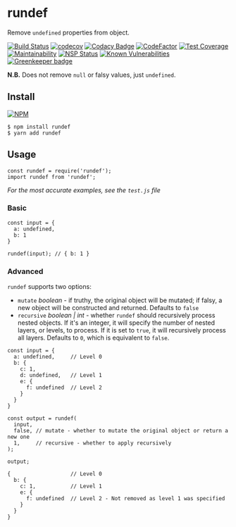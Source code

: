 # rundef

Remove `undefined` properties from object.

[![Build Status](https://travis-ci.org/d4nyll/rundef.svg?branch=master)](https://travis-ci.org/d4nyll/rundef) [![codecov](https://codecov.io/gh/d4nyll/rundef/branch/master/graph/badge.svg)](https://codecov.io/gh/d4nyll/rundef) [![Codacy Badge](https://api.codacy.com/project/badge/Grade/5d03700550e441c59d343b1af0a8e783)](https://www.codacy.com/app/d4nyll/rundef?utm_source=github.com&amp;utm_medium=referral&amp;utm_content=d4nyll/rundef&amp;utm_campaign=Badge_Grade) [![CodeFactor](https://www.codefactor.io/repository/github/d4nyll/rundef/badge)](https://www.codefactor.io/repository/github/d4nyll/rundef) [![Test Coverage](https://api.codeclimate.com/v1/badges/104604b0609a8722f8b6/test_coverage)](https://codeclimate.com/github/d4nyll/rundef/test_coverage) [![Maintainability](https://api.codeclimate.com/v1/badges/104604b0609a8722f8b6/maintainability)](https://codeclimate.com/github/d4nyll/rundef/maintainability) [![NSP Status](https://nodesecurity.io/orgs/d4nyll/projects/d5c67ec9-8c1b-4aef-8971-fe60572adc08/badge)](https://nodesecurity.io/orgs/d4nyll/projects/d5c67ec9-8c1b-4aef-8971-fe60572adc08) [![Known Vulnerabilities](https://snyk.io/test/github/d4nyll/rundef/badge.svg)](https://snyk.io/test/github/d4nyll/rundef) [![Greenkeeper badge](https://badges.greenkeeper.io/d4nyll/rundef.svg)](https://greenkeeper.io/)

**N.B.** Does not remove `null` or falsy values, just `undefined`.

## Install

[![NPM](https://nodei.co/npm/rundef.png?compact=true)](https://nodei.co/npm/rundef/)

```
$ npm install rundef
$ yarn add rundef
```

## Usage

```
const rundef = require('rundef');
import rundef from 'rundef';
```

_For the most accurate examples, see the `test.js` file_

### Basic

```
const input = {
  a: undefined,
  b: 1
}

rundef(input); // { b: 1 }
```

### Advanced

`rundef` supports two options:

* `mutate` _boolean_ - if truthy, the original object will be mutated; if falsy, a new object will be constructed and returned. Defaults to `false`
* `recursive` _boolean | int_ - whether `rundef` should recursively process nested objects. If it's an integer, it will specify the number of nested layers, or levels, to process. If it is set to `true`, it will recursively process all layers. Defaults to `0`, which is equivalent to `false`.

```
const input = {
  a: undefined,     // Level 0
  b: {
    c: 1,
    d: undefined,   // Level 1
    e: {
      f: undefined  // Level 2
    }
  }
}

const output = rundef(
  input,
  false, // mutate - whether to mutate the original object or return a new one
  1,     // recursive - whether to apply recursively
);

output;

{                   // Level 0
  b: {
    c: 1,           // Level 1
    e: {
      f: undefined  // Level 2 - Not removed as level 1 was specified
    }
  }
}

```
